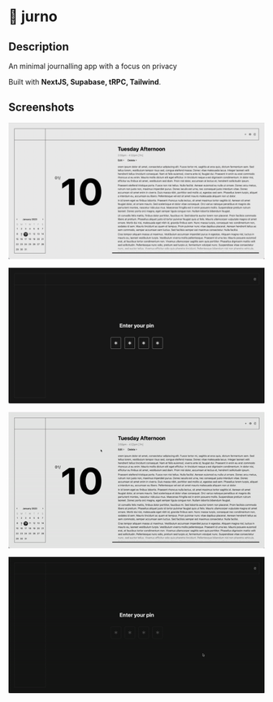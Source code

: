 # 📘 jurno

## Description

An minimal journalling app with a focus on privacy

Built with **NextJS, Supabase, tRPC, Tailwind**.

## Screenshots

![Entry list](/assets/entries.png "Entry list")

![Pin entry](/assets/pin.png "Pin entry")

![Entry list](/assets/entries.gif "Entry list")

![Pin entry](/assets/pin.gif "Pin entry")
